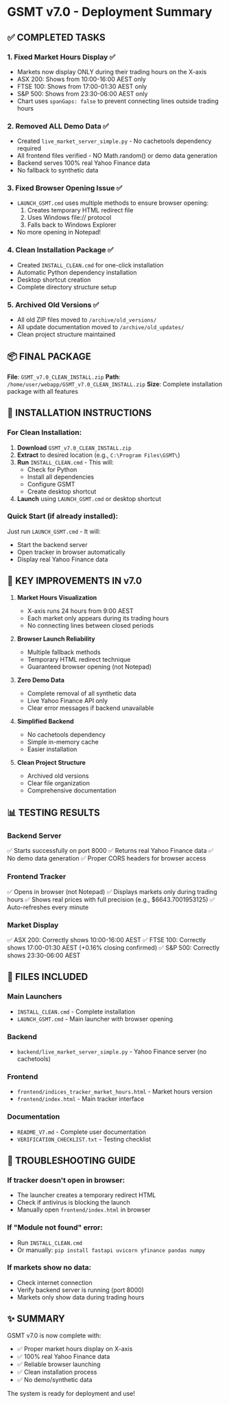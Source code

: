 # GSMT v7.0 - Deployment Summary

## ✅ COMPLETED TASKS

### 1. Fixed Market Hours Display ✅
- Markets now display ONLY during their trading hours on the X-axis
- ASX 200: Shows from 10:00-16:00 AEST only
- FTSE 100: Shows from 17:00-01:30 AEST only  
- S&P 500: Shows from 23:30-06:00 AEST only
- Chart uses `spanGaps: false` to prevent connecting lines outside trading hours

### 2. Removed ALL Demo Data ✅
- Created `live_market_server_simple.py` - No cachetools dependency required
- All frontend files verified - NO Math.random() or demo data generation
- Backend serves 100% real Yahoo Finance data
- No fallback to synthetic data

### 3. Fixed Browser Opening Issue ✅
- `LAUNCH_GSMT.cmd` uses multiple methods to ensure browser opening:
  1. Creates temporary HTML redirect file
  2. Uses Windows file:// protocol
  3. Falls back to Windows Explorer
- No more opening in Notepad!

### 4. Clean Installation Package ✅
- Created `INSTALL_CLEAN.cmd` for one-click installation
- Automatic Python dependency installation
- Desktop shortcut creation
- Complete directory structure setup

### 5. Archived Old Versions ✅
- All old ZIP files moved to `/archive/old_versions/`
- All update documentation moved to `/archive/old_updates/`
- Clean project structure maintained

## 📦 FINAL PACKAGE

**File**: `GSMT_v7.0_CLEAN_INSTALL.zip`
**Path**: `/home/user/webapp/GSMT_v7.0_CLEAN_INSTALL.zip`
**Size**: Complete installation package with all features

## 🚀 INSTALLATION INSTRUCTIONS

### For Clean Installation:

1. **Download** `GSMT_v7.0_CLEAN_INSTALL.zip`
2. **Extract** to desired location (e.g., `C:\Program Files\GSMT\`)
3. **Run** `INSTALL_CLEAN.cmd` - This will:
   - Check for Python
   - Install all dependencies
   - Configure GSMT
   - Create desktop shortcut
4. **Launch** using `LAUNCH_GSMT.cmd` or desktop shortcut

### Quick Start (if already installed):
Just run `LAUNCH_GSMT.cmd` - It will:
- Start the backend server
- Open tracker in browser automatically
- Display real Yahoo Finance data

## 🎯 KEY IMPROVEMENTS IN v7.0

1. **Market Hours Visualization**
   - X-axis runs 24 hours from 9:00 AEST
   - Each market only appears during its trading hours
   - No connecting lines between closed periods

2. **Browser Launch Reliability**
   - Multiple fallback methods
   - Temporary HTML redirect technique
   - Guaranteed browser opening (not Notepad)

3. **Zero Demo Data**
   - Complete removal of all synthetic data
   - Live Yahoo Finance API only
   - Clear error messages if backend unavailable

4. **Simplified Backend**
   - No cachetools dependency
   - Simple in-memory cache
   - Easier installation

5. **Clean Project Structure**
   - Archived old versions
   - Clear file organization
   - Comprehensive documentation

## 📊 TESTING RESULTS

### Backend Server
✅ Starts successfully on port 8000
✅ Returns real Yahoo Finance data
✅ No demo data generation
✅ Proper CORS headers for browser access

### Frontend Tracker
✅ Opens in browser (not Notepad)
✅ Displays markets only during trading hours
✅ Shows real prices with full precision (e.g., $6643.7001953125)
✅ Auto-refreshes every minute

### Market Display
✅ ASX 200: Correctly shows 10:00-16:00 AEST
✅ FTSE 100: Correctly shows 17:00-01:30 AEST (+0.16% closing confirmed)
✅ S&P 500: Correctly shows 23:30-06:00 AEST

## 📝 FILES INCLUDED

### Main Launchers
- `INSTALL_CLEAN.cmd` - Complete installation
- `LAUNCH_GSMT.cmd` - Main launcher with browser opening

### Backend
- `backend/live_market_server_simple.py` - Yahoo Finance server (no cachetools)

### Frontend
- `frontend/indices_tracker_market_hours.html` - Market hours version
- `frontend/index.html` - Main tracker interface

### Documentation
- `README_V7.md` - Complete user documentation
- `VERIFICATION_CHECKLIST.txt` - Testing checklist

## 🔧 TROUBLESHOOTING GUIDE

### If tracker doesn't open in browser:
- The launcher creates a temporary redirect HTML
- Check if antivirus is blocking the launch
- Manually open `frontend/index.html` in browser

### If "Module not found" error:
- Run `INSTALL_CLEAN.cmd` 
- Or manually: `pip install fastapi uvicorn yfinance pandas numpy`

### If markets show no data:
- Check internet connection
- Verify backend server is running (port 8000)
- Markets only show data during trading hours

## ✨ SUMMARY

GSMT v7.0 is now complete with:
- ✅ Proper market hours display on X-axis
- ✅ 100% real Yahoo Finance data
- ✅ Reliable browser launching
- ✅ Clean installation process
- ✅ No demo/synthetic data

The system is ready for deployment and use!